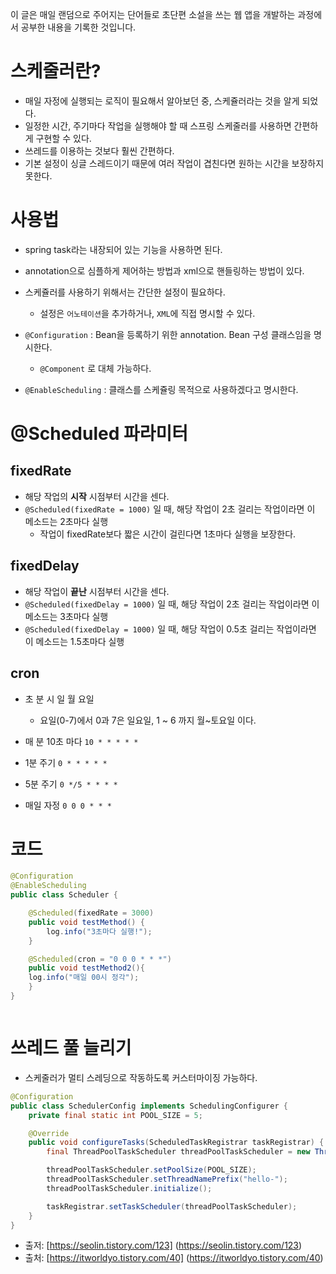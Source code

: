 이 글은 매일 랜덤으로 주어지는 단어들로 초단편 소설을 쓰는 웹 앱을 개발하는 과정에서 공부한 내용을 기록한 것입니다.

# 스케줄러란?
- 매일 자정에 실행되는 로직이 필요해서 알아보던 중, 스케쥴러라는 것을 알게 되었다.
- 일정한 시간, 주기마다 작업을 실행해야 할 때 스프링 스케줄러를 사용하면 간편하게 구현할 수 있다.
- 쓰레드를 이용하는 것보다 훨씬 간편하다.
- 기본 설정이 싱글 스레드이기 때문에 여러 작업이 겹친다면 원하는 시간을 보장하지 못한다.

# 사용법
- spring task라는 내장되어 있는 기능을 사용하면 된다.
- annotation으로 심플하게 제어하는 방법과 xml으로 핸들링하는 방법이 있다.
- 스케쥴러를 사용하기 위해서는 간단한 설정이 필요하다.
    - 설정은 `어노테이션`을 추가하거나, `XML`에 직접 명시할 수 있다.


- `@Configuration` : Bean을 등록하기 위한 annotation. Bean 구성 클래스임을 명시한다.
    - `@Component` 로 대체 가능하다.
- `@EnableScheduling` : 클래스를 스케쥴링 목적으로 사용하겠다고 명시한다.

# @Scheduled 파라미터

## fixedRate
- 해당 작업의 **시작** 시점부터 시간을 센다.
- `@Scheduled(fixedRate = 1000)` 일 때, 해당 작업이 2초 걸리는 작업이라면 이 메소드는 2초마다 실행
    - 작업이 fixedRate보다 짧은 시간이 걸린다면 1초마다 실행을 보장한다.

## fixedDelay
- 해당 작업이 **끝난** 시점부터 시간을 센다.
- `@Scheduled(fixedDelay = 1000)` 일 때, 해당 작업이 2초 걸리는 작업이라면 이 메소드는 3초마다 실행
- `@Scheduled(fixedDelay = 1000)` 일 때, 해당 작업이 0.5초 걸리는 작업이라면 이 메소드는 1.5초마다 실행

## cron

- 초 분 시 일 월 요일
    - 요일(0-7)에서 0과 7은 일요일, 1 ~ 6 까지 월~토요일 이다.

- 매 분 10초 마다  `10 * * * * *`

- 1분 주기  `0 * * * * *`

- 5분 주기 `0 */5 * * * *`

- 매일 자정 `0 0 0 * * *`


# 코드

```java
@Configuration
@EnableScheduling
public class Scheduler {

    @Scheduled(fixedRate = 3000)
    public void testMethod() {
        log.info("3초마다 실행!");
    }

    @Scheduled(cron = "0 0 0 * * *")
	public void testMethod2(){	
	log.info("매일 00시 정각");
	}
}
```

```java

```

# 쓰레드 풀 늘리기

- 스케줄러가 멀티 스레딩으로 작동하도록 커스터마이징 가능하다.

```java
@Configuration
public class SchedulerConfig implements SchedulingConfigurer {
    private final static int POOL_SIZE = 5;

    @Override
    public void configureTasks(ScheduledTaskRegistrar taskRegistrar) {
        final ThreadPoolTaskScheduler threadPoolTaskScheduler = new ThreadPoolTaskScheduler();

        threadPoolTaskScheduler.setPoolSize(POOL_SIZE);
        threadPoolTaskScheduler.setThreadNamePrefix("hello-");
        threadPoolTaskScheduler.initialize();

        taskRegistrar.setTaskScheduler(threadPoolTaskScheduler);
    }
}
```

- 출저: [https://seolin.tistory.com/123] (https://seolin.tistory.com/123)
- 출처: [https://itworldyo.tistory.com/40] (https://itworldyo.tistory.com/40)